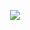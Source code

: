 <p align="center">
    <img src="https://min.gitcdn.link/cdn/tanrax/quick-database/master/demo.gif">
</p>
